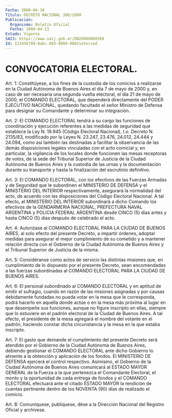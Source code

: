 ```yaml
---
Fecha: 2000-04-10
Título: DECRETO NACIONAL 308/2000
Publicación:
  Organismo: Boletín Oficial
  Fecha: 2000-04-13
Estado: Vigente
SAIJ: https://www.saij.gob.ar/DN20000000308
Id: 123456789-0abc-803-0000-0002soterced
---
```

# CONVOCATORIA ELECTORAL.

<a id="1"></a>
Art. 1: Constitúyese, a los fines de la custodia de los comicios a realizarse en la Ciudad Autónoma de Buenos Aires el día 7 de mayo de 2000 y, en caso de ser necesaria una segunda vuelta electoral, el día 21 de mayo de 2000, el COMANDO ELECTORAL, que dependerá directamente del PODER EJECUTIVO NACIONAL, quedando facultado el señor Ministro de Defensa para designar su Comandante y determinar su integración.

<a id="2"></a>
Art. 2: El COMANDO ELECTORAL  tendrá  a  su cargo las funciones de coordinación y ejecución referentes a las medidas  de seguridad que establece  la  Ley N. 19.945 (Código Electoral Nacional), t.o. Decreto N. 2135/83, modificado por la Leyes N. 23.247, 23.476, 24.012, 24.444 y 24.094, como así también las destinadas a facilitar la observancia de las demás disposiciones legales vinculadas con el acto comicial y, en particular, la vigilancia de los locales donde funcionen las mesas receptoras de  votos,  de la sede del Tribunal Superior de Justicia de la Ciudad Autónoma de Buenos Aires y la custodia de las urnas y la documentación durante su transporte y hasta la finalización del escrutinio definitivo.

<a id="3"></a>
Art. 3: El COMANDO ELECTORAL, con los efectivos  de  las  Fuerzas Armadas  y  de Seguridad que le subordinen el MINISTERIO DE DEFENSA y el MINISTERIO DEL INTERIOR respectivamente, asegurará la normalidad del acto, de acuerdo con las disposiciones del Código Electoral Nacional. A tal efecto, el MINISTERIO DEL INTERIOR subordinará a dicho Comando los efectivos de la GENDARMERIA NACIONAL, PREFECTURA NAVAL ARGENTINA y POLICIA FEDERAL ARGENTINA desde CINCO (5) días antes y hasta CINCO (5) días después de celebrado el acto.

<a id="4"></a>
Art. 4: Autorízase al COMANDO ELECTORAL PARA LA CIUDAD DE BUENOS AIRES, al solo efecto del presente Decreto, a impartir órdenes, adoptar medidas para asegurar el mejor cumplimiento de su cometido y a mantener  relación  directa  con el Gobierno de la Ciudad Autónoma de Buenos Aires y el Tribunal Superior de Justicia de la misma.

<a id="5"></a>
Art. 5: Considéranse como actos de servicio las distintas misiones que, en cumplimiento de lo dispuesto  por el presente Decreto, sean encomendadas  a  las  fuerzas  subordinadas  al  COMANDO  ELECTORAL PARA LA CIUDAD DE BUENOS AIRES.

<a id="6"></a>
Art. 6: El personal subordinado  al COMANDO ELECTORAL y en aptitud de emitir el sufragio, cuando en razón  de las misiones asignadas y por causas debidamente fundadas no pueda  votar  en  la mesa que le corresponda, podrá hacerlo en aquella donde actúe o en  la mesa más próxima  al lugar en que desempeñe sus funciones, aunque no  figure inscripto en ellas, siempre que lo estuviere en el padrón electoral de la Ciudad de Buenos Aires. A tal efecto, el presidente de la mesa agregará el nombre del votante en el padrón, haciendo constar dicha circunstancia y la mesa en la que estaba inscripto.

<a id="7"></a>
Art. 7: El gasto  que demande el cumplimiento del presente Decreto será atendido por el Gobierno de la Ciudad Autónoma de Buenos Aires, debiendo gestionar el COMANDO ELECTORAL ante dicho Gobierno lo atinente a la obtención y aplicación de los fondos. El MINISTERIO DE DEFENSA ejercerá el control respectivo. Asimismo, el Gobierno de la Ciudad Autónoma de Buenos Aires comunicará al ESTADO MAYOR GENERAL de la Fuerza a la que pertenezca el Comandante Electoral, el monto y la  oportunidad  de  cada entrega de fondos y el COMANDO ELECTORAL efectuará ante el citado ESTADO MAYOR la rendición de cuentas pertinente dentro de los NOVENTA (90)  días de realizado el comicio.

<a id="8"></a>
Art. 8: Comuníquese, publíquese, dése a la Dirección Nacional del Registro  Oficial  y  archívese.